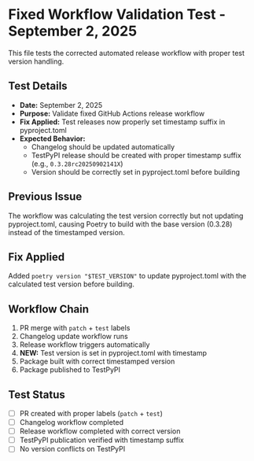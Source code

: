 # Fixed Workflow Validation Test - September 2, 2025

This file tests the corrected automated release workflow with proper test version handling.

## Test Details
- **Date:** September 2, 2025
- **Purpose:** Validate fixed GitHub Actions release workflow
- **Fix Applied:** Test releases now properly set timestamp suffix in pyproject.toml
- **Expected Behavior:** 
  - Changelog should be updated automatically
  - TestPyPI release should be created with proper timestamp suffix (e.g., `0.3.28rc20250902141X`)
  - Version should be correctly set in pyproject.toml before building

## Previous Issue
The workflow was calculating the test version correctly but not updating pyproject.toml, causing Poetry to build with the base version (0.3.28) instead of the timestamped version.

## Fix Applied
Added `poetry version "$TEST_VERSION"` to update pyproject.toml with the calculated test version before building.

## Workflow Chain
1. PR merge with `patch` + `test` labels
2. Changelog update workflow runs
3. Release workflow triggers automatically
4. **NEW:** Test version is set in pyproject.toml with timestamp
5. Package built with correct timestamped version
6. Package published to TestPyPI

## Test Status
- [ ] PR created with proper labels (`patch` + `test`)
- [ ] Changelog workflow completed
- [ ] Release workflow completed with correct version
- [ ] TestPyPI publication verified with timestamp suffix
- [ ] No version conflicts on TestPyPI
